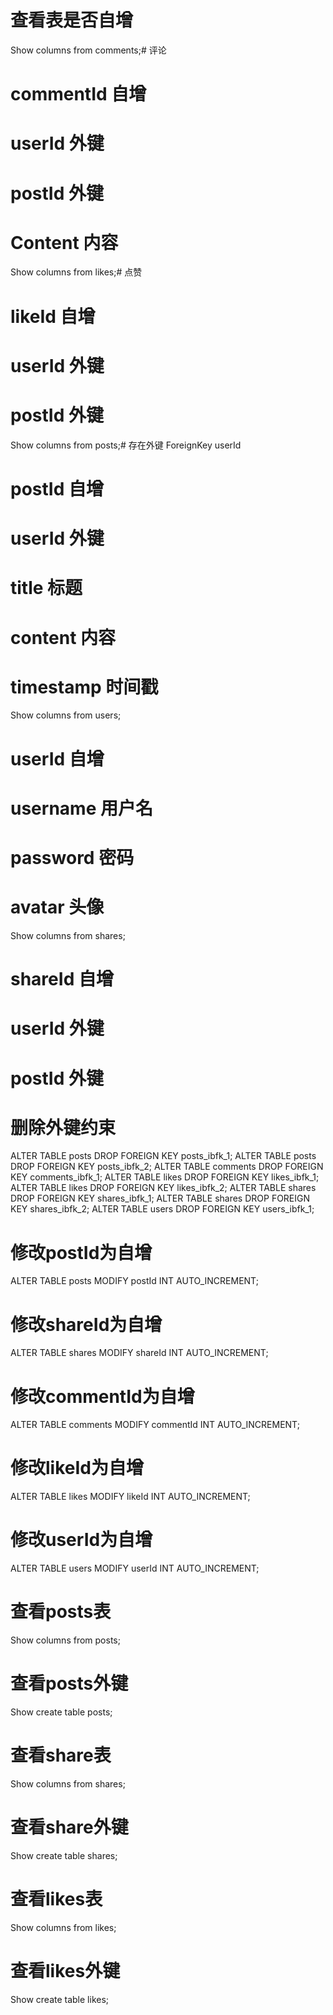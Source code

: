 # 查看表是否自增

Show columns from comments;# 评论
# commentId 自增
# userId 外键
# postId 外键
# Content 内容
Show columns from likes;# 点赞
# likeId 自增
# userId 外键
# postId 外键

Show columns from posts;# 存在外键 ForeignKey userId
# postId 自增
# userId 外键
# title 标题
# content 内容
# timestamp 时间戳

Show columns from users;
# userId 自增
# username 用户名
# password 密码
# avatar 头像
Show columns from shares;
# shareId 自增
# userId 外键
# postId 外键

# 删除外键约束

ALTER TABLE posts DROP FOREIGN KEY posts_ibfk_1;
ALTER TABLE posts DROP FOREIGN KEY posts_ibfk_2;
ALTER TABLE comments DROP FOREIGN KEY comments_ibfk_1;
ALTER TABLE likes DROP FOREIGN KEY likes_ibfk_1;
ALTER TABLE likes DROP FOREIGN KEY likes_ibfk_2;
ALTER TABLE shares DROP FOREIGN KEY shares_ibfk_1;
ALTER TABLE shares DROP FOREIGN KEY shares_ibfk_2;
ALTER TABLE users DROP FOREIGN KEY users_ibfk_1;

# 修改postId为自增
ALTER TABLE posts MODIFY postId INT AUTO_INCREMENT;
# 修改shareId为自增
ALTER TABLE shares MODIFY shareId INT AUTO_INCREMENT;
# 修改commentId为自增
ALTER TABLE comments MODIFY commentId INT AUTO_INCREMENT;
# 修改likeId为自增
ALTER TABLE likes MODIFY likeId INT AUTO_INCREMENT;
# 修改userId为自增
ALTER TABLE users MODIFY userId INT AUTO_INCREMENT;

# 查看posts表
Show columns from posts;
# 查看posts外键
Show create table posts;
# 查看share表
Show columns from shares;
# 查看share外键
Show create table shares;
# 查看likes表
Show columns from likes;
# 查看likes外键
Show create table likes;


